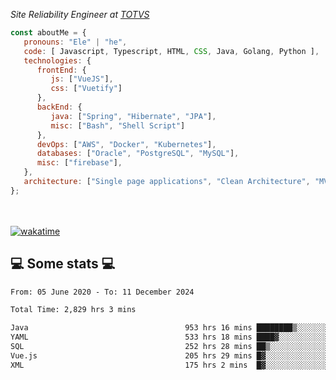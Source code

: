 <p><em>Site Reliability Engineer at <a href="https://www.totvs.com/">TOTVS</a></br>
</em></p>


```javascript
const aboutMe = {
   pronouns: "Ele" | "he",
   code: [ Javascript, Typescript, HTML, CSS, Java, Golang, Python ],
   technologies: {
      frontEnd: {
         js: ["VueJS"],
         css: ["Vuetify"]
      },
      backEnd: {
         java: ["Spring", "Hibernate", "JPA"],
         misc: ["Bash", "Shell Script"]
      },
      devOps: ["AWS", "Docker", "Kubernetes"],
      databases: ["Oracle", "PostgreSQL", "MySQL"],
      misc: ["firebase"],
   },
   architecture: ["Single page applications", "Clean Architecture", "MVC", "Microservices"],
};
```
</br></br>
[![wakatime](https://wakatime.com/badge/user/a3a8ed06-d304-4d6b-bc86-4adc418cdea7.svg)](https://wakatime.com/@a3a8ed06-d304-4d6b-bc86-4adc418cdea7)
<h2>💻 Some stats 💻</h2>

<!--START_SECTION:waka-->

```txt
From: 05 June 2020 - To: 11 December 2024

Total Time: 2,829 hrs 3 mins

Java                                   953 hrs 16 mins ████████▒░░░░░░░░░░░░░░░░   33.70 %
YAML                                   533 hrs 18 mins ████▓░░░░░░░░░░░░░░░░░░░░   18.85 %
SQL                                    252 hrs 28 mins ██▒░░░░░░░░░░░░░░░░░░░░░░   08.92 %
Vue.js                                 205 hrs 29 mins █▓░░░░░░░░░░░░░░░░░░░░░░░   07.26 %
XML                                    175 hrs 2 mins  █▓░░░░░░░░░░░░░░░░░░░░░░░   06.19 %
```

<!--END_SECTION:waka-->

